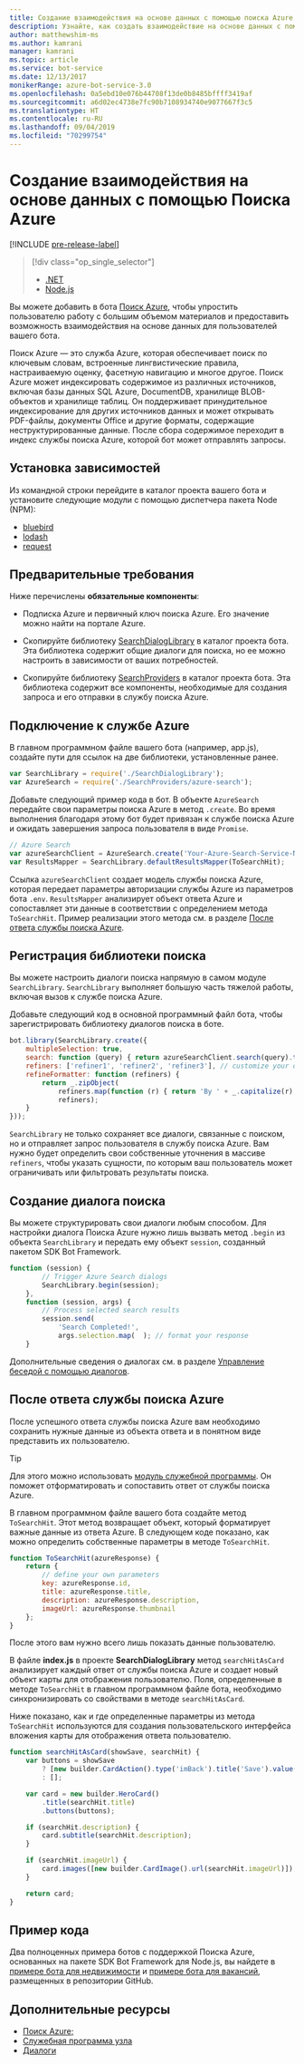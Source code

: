 ```yaml
---
title: Создание взаимодействия на основе данных с помощью поиска Azure | Документы Майкрософт
description: Узнайте, как создать взаимодействие на основе данных с помощью поиска Azure и помочь пользователям ориентироваться в большом объеме материалов в боте с помощью пакета SDK Bot Framework для Node.js и Поиска Azure.
author: matthewshim-ms
ms.author: kamrani
manager: kamrani
ms.topic: article
ms.service: bot-service
ms.date: 12/13/2017
monikerRange: azure-bot-service-3.0
ms.openlocfilehash: 0a5ebd10e076b44708f13de0b8485bffff3419af
ms.sourcegitcommit: a6d02ec4738e7fc90b7108934740e9077667f3c5
ms.translationtype: HT
ms.contentlocale: ru-RU
ms.lasthandoff: 09/04/2019
ms.locfileid: "70299754"
---
```

# <a name="create-data-driven-experiences-with-azure-search"></a>Создание взаимодействия на основе данных с помощью Поиска Azure 

[!INCLUDE [pre-release-label](../includes/pre-release-label-v3.md)]

> [!div class="op_single_selector"]
> - [.NET](../dotnet/bot-builder-dotnet-search-azure.md)
> - [Node.js](../nodejs/bot-builder-nodejs-search-azure.md)

Вы можете добавить в бота [Поиск Azure][search], чтобы упростить пользователю работу с большим объемом материалов и предоставить возможность взаимодействия на основе данных для пользователей вашего бота.

Поиск Azure — это служба Azure, которая обеспечивает поиск по ключевым словам, встроенные лингвистические правила, настраиваемую оценку, фасетную навигацию и многое другое. Поиск Azure может индексировать содержимое из различных источников, включая базы данных SQL Azure, DocumentDB, хранилище BLOB-объектов и хранилище таблиц. Он поддерживает принудительное индексирование для других источников данных и может открывать PDF-файлы, документы Office и другие форматы, содержащие неструктурированные данные. После сбора содержимое переходит в индекс службы поиска Azure, которой бот может отправлять запросы.

## <a name="install-dependencies"></a>Установка зависимостей

Из командной строки перейдите в каталог проекта вашего бота и установите следующие модули с помощью диспетчера пакета Node (NPM):

* [bluebird](https://www.npmjs.com/package/bluebird)
* [lodash](https://www.npmjs.com/package/lodash)
* [request](https://www.npmjs.com/package/request)

## <a name="prerequisites"></a>Предварительные требования

Ниже перечислены **обязательные компоненты**: 
- Подписка Azure и первичный ключ поиска Azure. Его значение можно найти на портале Azure.
- Скопируйте библиотеку [SearchDialogLibrary](https://github.com/Microsoft/botBuilder-Samples/tree/master/Node/demo-Search/SearchDialogLibrary) в каталог проекта бота. Эта библиотека содержит общие диалоги для поиска, но ее можно настроить в зависимости от ваших потребностей. 

- Скопируйте библиотеку [SearchProviders](https://github.com/Microsoft/botBuilder-Samples/tree/master/Node/demo-Search/SearchProviders) в каталог проекта бота. Эта библиотека содержит все компоненты, необходимые для создания запроса и его отправки в службу поиска Azure.

## <a name="connect-to-the-azure-service"></a>Подключение к службе Azure 

В главном программном файле вашего бота (например, app.js), создайте пути для ссылок на две библиотеки, установленные ранее. 

```javascript
var SearchLibrary = require('./SearchDialogLibrary');
var AzureSearch = require('./SearchProviders/azure-search');
```

Добавьте следующий пример кода в бот. В объекте `AzureSearch` передайте свои параметры поиска Azure в метод `.create`. Во время выполнения благодаря этому бот будет привязан к службе поиска Azure и ожидать завершения запроса пользователя в виде `Promise`.  

```javascript
// Azure Search
var azureSearchClient = AzureSearch.create('Your-Azure-Search-Service-Name', 'Your-Azure-Search-Primary-Key', 'Your-Azure-Search-Service-Index');
var ResultsMapper = SearchLibrary.defaultResultsMapper(ToSearchHit);
```

 Ссылка `azureSearchClient` создает модель службы поиска Azure, которая передает параметры авторизации службы Azure из параметров бота `.env`. 
 `ResultsMapper` анализирует объект ответа Azure и сопоставляет эти данные в соответствии с определением метода `ToSearchHit`. Пример реализации этого метода см. в разделе [После ответа службы поиска Azure](#after-azure-search-responds).

## <a name="register-the-search-library"></a>Регистрация библиотеки поиска
Вы можете настроить диалоги поиска напрямую в самом модуле `SearchLibrary`. `SearchLibrary` выполняет большую часть тяжелой работы, включая вызов к службе поиска Azure. 

Добавьте следующий код в основной программный файл бота, чтобы зарегистрировать библиотеку диалогов поиска в боте. 

```javascript
bot.library(SearchLibrary.create({
    multipleSelection: true,
    search: function (query) { return azureSearchClient.search(query).then(ResultsMapper); },
    refiners: ['refiner1', 'refiner2', 'refiner3'], // customize your own refiners 
    refineFormatter: function (refiners) {
        return _.zipObject(
            refiners.map(function (r) { return 'By ' + _.capitalize(r); }),
            refiners);
    }
}));
```
`SearchLibrary` не только сохраняет все диалоги, связанные с поиском, но и отправляет запрос пользователя в службу поиска Azure. Вам нужно будет определить свои собственные уточнения в массиве `refiners`, чтобы указать сущности, по которым ваш пользователь может ограничивать или фильтровать результаты поиска.  

## <a name="create-a-search-dialog"></a>Создание диалога поиска

Вы можете структурировать свои диалоги любым способом. Для настройки диалога Поиска Azure нужно лишь вызвать метод `.begin` из объекта `SearchLibrary` и передать ему объект `session`, созданный пакетом SDK Bot Framework. 

```javascript
function (session) {
        // Trigger Azure Search dialogs 
        SearchLibrary.begin(session);
    },
    function (session, args) {
        // Process selected search results
        session.send(
            'Search Completed!',
            args.selection.map(  ); // format your response 
    }
```
Дополнительные сведения о диалогах см. в разделе [Управление беседой с помощью диалогов](bot-builder-nodejs-dialog-manage-conversation.md).

## <a name="after-azure-search-responds"></a>После ответа службы поиска Azure 

После успешного ответа службы поиска Azure вам необходимо сохранить нужные данные из объекта ответа и в понятном виде представить их пользователю.

> [!TIP]
> Для этого можно использовать [модуль служебной программы][NodeUtil]. Он поможет отформатировать и сопоставить ответ от службы поиска Azure.

В главном программном файле вашего бота создайте метод `ToSearchHit`. Этот метод возвращает объект, который форматирует важные данные из ответа Azure. В следующем коде показано, как можно определить собственные параметры в методе `ToSearchHit`. 
 
 ```javascript
 function ToSearchHit(azureResponse) {
     return {
         // define your own parameters 
         key: azureResponse.id,
         title: azureResponse.title,
         description: azureResponse.description,
         imageUrl: azureResponse.thumbnail
     };
 }
```
После этого вам нужно всего лишь показать данные пользователю. 

 В файле **index.js** в проекте **SearchDialogLibrary** метод `searchHitAsCard` анализирует каждый ответ от службы поиска Azure и создает новый объект карты для отображения пользователю. Поля, определенные в методе `ToSearchHit` в главном программном файле бота, необходимо синхронизировать со свойствами в методе `searchHitAsCard`. 

Ниже показано, как и где определенные параметры из метода `ToSearchHit` используются для создания пользовательского интерфейса вложения карты для отображения ответа пользователю. 

```javascript
function searchHitAsCard(showSave, searchHit) {
    var buttons = showSave
        ? [new builder.CardAction().type('imBack').title('Save').value(searchHit.key)]
        : [];

    var card = new builder.HeroCard()
        .title(searchHit.title) 
        .buttons(buttons);

    if (searchHit.description) {
        card.subtitle(searchHit.description);
    }

    if (searchHit.imageUrl) {
        card.images([new builder.CardImage().url(searchHit.imageUrl)]);
    }

    return card;
}
```

## <a name="sample-code"></a>Пример кода

Два полноценных примера ботов с поддержкой Поиска Azure, основанных на пакете SDK Bot Framework для Node.js, вы найдете в [примере бота для недвижимости](https://github.com/Microsoft/BotBuilder-Samples/tree/v3-sdk-samples/Node/demo-Search/RealEstateBot) и [примере бота для вакансий](https://github.com/Microsoft/BotBuilder-Samples/tree/v3-sdk-samples/Node/demo-Search/JobListingBot), размещенных в репозитории GitHub. 

## <a name="additional-resources"></a>Дополнительные ресурсы

* [Поиск Azure;][search]
* [Служебная программа узла][NodeUtil]
* [Диалоги](bot-builder-nodejs-dialog-manage-conversation.md)

[NodeUtil]: https://nodejs.org/api/util.html
[search]: /azure/search/search-what-is-azure-search
